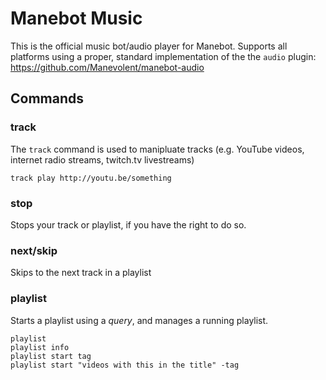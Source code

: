 # Manebot Music
This is the official music bot/audio player for Manebot. Supports all platforms using a proper, standard implementation of the the `audio` plugin: https://github.com/Manevolent/manebot-audio

## Commands

### track

The `track` command is used to manipluate tracks (e.g. YouTube videos, internet radio streams, twitch.tv livestreams)

```
track play http://youtu.be/something
```

### stop

Stops your track or playlist, if you have the right to do so.

### next/skip

Skips to the next track in a playlist

### playlist

Starts a playlist using a *query*, and manages a running playlist.

```
playlist
playlist info
playlist start tag
playlist start "videos with this in the title" -tag
```
